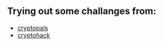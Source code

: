 ## Trying out some challanges from:

- [cryptopals](https://cryptopals.com/)
- [cryptohack](https://cryptohack.org/)
